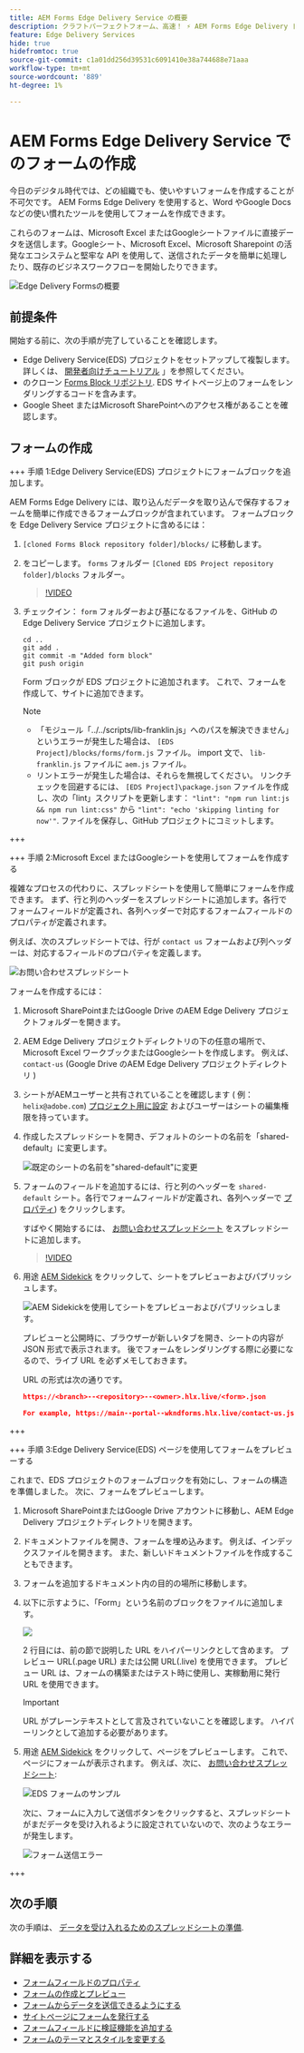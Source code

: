 ```yaml
---
title: AEM Forms Edge Delivery Service の概要
description: クラフトパーフェクトフォーム、高速！ ⚡ AEM Forms Edge Delivery ドキュメントベースのオーサリング=超高速で SEO に対応したフォームで、より幸せなユーザーと検索エンジンを実現。
feature: Edge Delivery Services
hide: true
hidefromtoc: true
source-git-commit: c1a01dd256d39531c6091410e38a744688e71aaa
workflow-type: tm+mt
source-wordcount: '889'
ht-degree: 1%

---
```



# AEM Forms Edge Delivery Service でのフォームの作成

今日のデジタル時代では、どの組織でも、使いやすいフォームを作成することが不可欠です。 AEM Forms Edge Delivery を使用すると、Word やGoogle Docs などの使い慣れたツールを使用してフォームを作成できます。

これらのフォームは、Microsoft Excel またはGoogleシートファイルに直接データを送信します。Googleシート、Microsoft Excel、Microsoft Sharepoint の活発なエコシステムと堅牢な API を使用して、送信されたデータを簡単に処理したり、既存のビジネスワークフローを開始したりできます。

![Edge Delivery Formsの概要](/help/edge/assets/getting-started-with-eds-forms.png)


## 前提条件

開始する前に、次の手順が完了していることを確認します。

* Edge Delivery Service(EDS) プロジェクトをセットアップして複製します。 詳しくは、 [開発者向けチュートリアル](https://www.aem.live/developer/tutorial) 」を参照してください。
* のクローン [Forms Block リポジトリ](https://github.com/adobe/afb). EDS サイトページ上のフォームをレンダリングするコードを含みます。
* Google Sheet またはMicrosoft SharePointへのアクセス権があることを確認します。


## フォームの作成

+++ 手順 1:Edge Delivery Service(EDS) プロジェクトにフォームブロックを追加します。

AEM Forms Edge Delivery には、取り込んだデータを取り込んで保存するフォームを簡単に作成できるフォームブロックが含まれています。 フォームブロックを Edge Delivery Service プロジェクトに含めるには：

1. `[cloned Forms Block repository folder]/blocks/` に移動します。

1. をコピーします。 `forms` フォルダー `[Cloned EDS Project repository folder]/blocks` フォルダー。

   >[!VIDEO](https://video.tv.adobe.com/v/3427487?quality=12&learn=on)

1. チェックイン： `form` フォルダーおよび基になるファイルを、GitHub の Edge Delivery Service プロジェクトに追加します。

   ```Shell
   cd ..
   git add .
   git commit -m "Added form block"
   git push origin
   ```

   Form ブロックが EDS プロジェクトに追加されます。 これで、フォームを作成して、サイトに追加できます。

   >[!NOTE]
   >
   > * 「モジュール「../../scripts/lib-franklin.js」へのパスを解決できません」というエラーが発生した場合は、 `[EDS Project]/blocks/forms/form.js` ファイル。 import 文で、 `lib-franklin.js` ファイルに `aem.js` ファイル。
   > * リントエラーが発生した場合は、それらを無視してください。 リンクチェックを回避するには、 `[EDS Project]\package.json` ファイルを作成し、次の「lint」スクリプトを更新します： `"lint": "npm run lint:js && npm run lint:css"` から `"lint": "echo 'skipping linting for now'"`. ファイルを保存し、GitHub プロジェクトにコミットします。

+++

+++ 手順 2:Microsoft Excel またはGoogleシートを使用してフォームを作成する


複雑なプロセスの代わりに、スプレッドシートを使用して簡単にフォームを作成できます。 まず、行と列のヘッダーをスプレッドシートに追加します。各行でフォームフィールドが定義され、各列ヘッダーで対応するフォームフィールドのプロパティが定義されます。

例えば、次のスプレッドシートでは、行が `contact us` フォームおよび列ヘッダーは、対応するフィールドのプロパティを定義します。

![お問い合わせスプレッドシート](/help/edge/assets/contact-us-form-spreadsheet.png)

フォームを作成するには：

1. Microsoft SharePointまたはGoogle Drive のAEM Edge Delivery プロジェクトフォルダーを開きます。

1. AEM Edge Delivery プロジェクトディレクトリの下の任意の場所で、Microsoft Excel ワークブックまたはGoogleシートを作成します。 例えば、 `contact-us` (Google Drive のAEM Edge Delivery プロジェクトディレクトリ )

1. シートがAEMユーザーと共有されていることを確認します ( 例： `helix@adobe.com`) [プロジェクト用に設定](https://www.aem.live/docs/setup-customer-sharepoint) およびユーザーはシートの編集権限を持っています。

1. 作成したスプレッドシートを開き、デフォルトのシートの名前を「shared-default」に変更します。

   ![既定のシートの名前を&quot;shared-default&quot;に変更](/help/edge/assets/rename-sheet-to-shared-default.png)

1. フォームのフィールドを追加するには、行と列のヘッダーを `shared-default` シート。各行でフォームフィールドが定義され、各列ヘッダーで [プロパティ](/help/edge/docs/forms/eds-form-field-properties)) をクリックします。

   すばやく開始するには、 [お問い合わせスプレッドシート](https://docs.google.com/spreadsheets/d/12jvYjo1a3GOV30IqPY6_7YaCQtUmzWpFhoiOHDcjB28/edit?usp=drive_link) をスプレッドシートに追加します。

   >[!VIDEO](https://video.tv.adobe.com/v/3427468?quality=12&learn=on)

1. 用途 [AEM Sidekick](https://www.aem.live/developer/tutorial#preview-and-publish-your-content) をクリックして、シートをプレビューおよびパブリッシュします。

   ![AEM Sidekickを使用してシートをプレビューおよびパブリッシュします。](/help/edge/assets/preview-form.png)

   プレビューと公開時に、ブラウザーが新しいタブを開き、シートの内容が JSON 形式で表示されます。 後でフォームをレンダリングする際に必要になるので、ライブ URL を必ずメモしておきます。

   URL の形式は次の通りです。

   ```JSON
   https://<branch>--<repository>--<owner>.hlx.live/<form>.json
   
   For example, https://main--portal--wkndforms.hlx.live/contact-us.json
   ```

+++

+++ 手順 3:Edge Delivery Service(EDS) ページを使用してフォームをプレビューする


これまで、EDS プロジェクトのフォームブロックを有効にし、フォームの構造を準備しました。 次に、フォームをプレビューします。

1. Microsoft SharePointまたはGoogle Drive アカウントに移動し、AEM Edge Delivery プロジェクトディレクトリを開きます。

1. ドキュメントファイルを開き、フォームを埋め込みます。 例えば、インデックスファイルを開きます。 また、新しいドキュメントファイルを作成することもできます。

1. フォームを追加するドキュメント内の目的の場所に移動します。

1. 以下に示すように、「Form」という名前のブロックをファイルに追加します。

   ![](/help/edge/assets/form-block-in-sites-page-example.png)

   2 行目には、前の節で説明した URL をハイパーリンクとして含めます。 プレビュー URL(.page URL) または公開 URL(.live) を使用できます。 プレビュー URL は、フォームの構築またはテスト時に使用し、実稼動用に発行 URL を使用できます。

   >[!IMPORTANT]
   >
   >
   > URL がプレーンテキストとして言及されていないことを確認します。 ハイパーリンクとして追加する必要があります。

1. 用途 [AEM Sidekick](https://www.aem.live/developer/tutorial#preview-and-publish-your-content) をクリックして、ページをプレビューします。 これで、ページにフォームが表示されます。 例えば、次に、 [お問い合わせスプレッドシート](https://docs.google.com/spreadsheets/d/12jvYjo1a3GOV30IqPY6_7YaCQtUmzWpFhoiOHDcjB28/edit?usp=drive_link):


   ![EDS フォームのサンプル](/help/edge/assets/eds-form.png)

   次に、フォームに入力して送信ボタンをクリックすると、スプレッドシートがまだデータを受け入れるように設定されていないので、次のようなエラーが発生します。

   ![フォーム送信エラー](/help/edge/assets/form-error.png)

+++


## 次の手順

次の手順は、 [データを受け入れるためのスプレッドシートの準備](/help/edge/docs/forms/submit-forms.md).



## 詳細を表示する

* [フォームフィールドのプロパティ](/help/edge/docs/forms/eds-form-field-properties)
* [フォームの作成とプレビュー](/help/edge/docs/forms/create-forms.md)
* [フォームからデータを送信できるようにする](/help/edge/docs/forms/submit-forms.md)
* [サイトページにフォームを発行する](/help/edge/docs/forms/publish-eds-forms.md)
* [フォームフィールドに検証機能を追加する](/help/edge/docs/forms/validate-forms.md)
* [フォームのテーマとスタイルを変更する](/help/edge/docs/forms/style-theme-forms.md)
